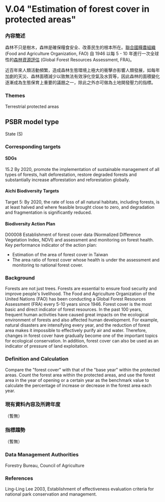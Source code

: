 # V.04 "Estimation of forest cover in protected areas"

<script type="text/javascript" src="http://cdn.mathjax.org/mathjax/latest/MathJax.js?config=TeX-AMS-MML_HTMLorMML"></script>

### 內容簡述
森林不只是樹木，森林是確保糧食安全、改善民生的根本所在。[聯合國糧農組織](http://www.fao.org/home/zh/) (Food and Agriculture Organization, FAO) 自 1946 以每 5 - 10 年進行一次全球性的[森林資源評估](http://www.fao.org/forest-resources-assessment/zh/) (Global Forest Resources Assessment, FRA)。

近百年來人類活動頻繁，造成森林生態環境上極大的衝擊亦影響人類發展，如每年加劇的天災、森林面積減少以致無法有效淨化空氣及水質等，因此森林的面積變化逐漸成為生態保育上重要的議題之一，除此之外亦可做為土地開發壓力的指標。

### Themes
Terrestrial protected areas
## PSBR model type
State (S)
### Corresponding targets
#### SDGs
15.2 By 2020, promote the implementation of sustainable management of all types of forests, halt deforestation, restore degraded forests and substantially increase afforestation and reforestation globally.
#### Aichi Biodiversity Targets
Target 5: By 2020, the rate of loss of all natural habitats, including forests, is at least halved and where feasible brought close to zero, and degradation and fragmentation is significantly reduced.
#### Biodiversity Action Plan
D00008 Establishment of forest cover data (Normalized Difference Vegetation Index, NDVI) and assessment and monitoring on forest health. Key performance indicator of the action plan:
* Estimation of the area of forest cover in Taiwan
* The area ratio of forest cover whose health is under the assessment and monitoring to national forest cover.
### Background
Forests are not just trees. Forests are essential to ensure food security and improve people's livelihood. The Food and Agriculture Organization of the United Nations (FAO) has been conducting a Global Forest Resources Assessment (FRA) every 5-10 years since 1946. Forest cover is the most basic and direct indicator of forest resources. In the past 100 years, frequent human activities have caused great impacts on the ecological environment of forests and also affected human development. For example, natural disasters are intensifying every year, and the reduction of forest area makes it impossible to effectively purify air and water. Therefore, changes in forest cover have gradually become one of the important topics for ecological conservation. In addition, forest cover can also be used as an indicator of pressure of land exploitation.
### Definition and Calculation
Compare the "forest cover" with that of the "base year" within the protected areas. Count the forest area within the protected areas, and use the forest area in the year of opening or a certain year as the benchmark value to calculate the percentage of increase or decrease in the forest area each year.

### 現有資料內容及所跨年度
（暫無）
### 指標趨勢
（暫無）
### Data Management Authorities
Forestry Bureau, Council of Agriculture
### References
Ling-Ling Lee 2003, Establishment of effectiveness evaluation criteria for national park conservation and management.
